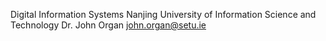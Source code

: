 Digital Information Systems
Nanjing University of Information Science and Technology
Dr. John Organ
john.organ@setu.ie
